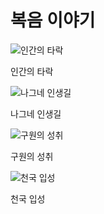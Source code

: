 <!DOCTYPE html>
<html lang="ko">
  <head>
    <meta charset="UTF-8" />
    <meta name="viewport" content="width=device-width, initial-scale=1.0" />
    <title>복음 만화</title>
    <link rel="stylesheet" href="style.css" />
  </head>
  <body>
    <div class="container">
      <h1>복음 이야기</h1>
      <div class="comic-grid">
        <div class="scene">
          <img src="images/fall.jpg" alt="인간의 타락" />
          <p>인간의 타락</p>
        </div>
        <div class="scene">
          <img src="images/journey.jpg" alt="나그네 인생길" />
          <p>나그네 인생길</p>
        </div>
        <div class="scene">
          <img src="images/salvation.jpg" alt="구원의 성취" />
          <p>구원의 성취</p>
        </div>
        <div class="scene">
          <img src="images/heaven.jpg" alt="천국 입성" />
          <p>천국 입성</p>
        </div>
      </div>
    </div>
  </body>
</html>
